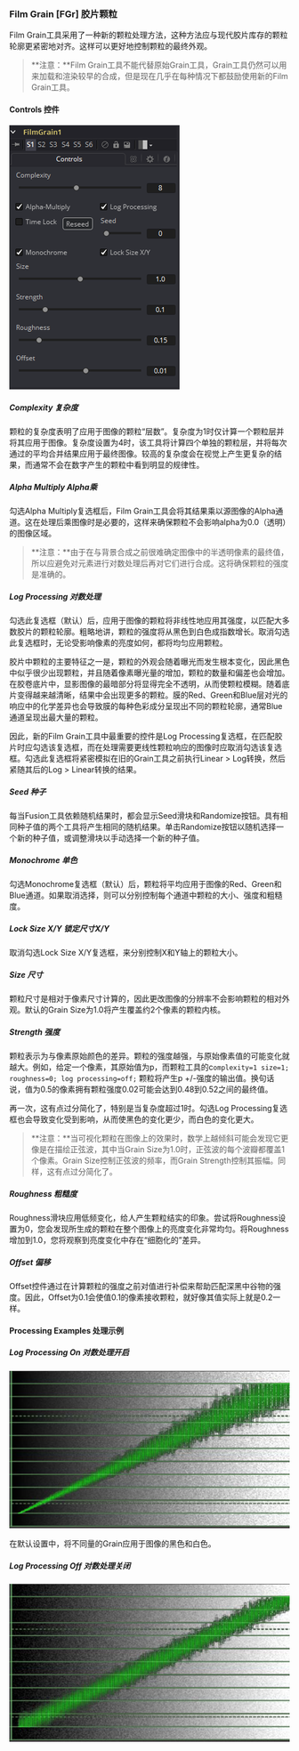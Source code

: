 ### Film Grain [FGr] 胶片颗粒

Film Grain工具采用了一种新的颗粒处理方法，这种方法应与现代胶片库存的颗粒轮廓更紧密地对齐。这样可以更好地控制颗粒的最终外观。

> **注意：**Film Grain工具不能代替原始Grain工具，Grain工具仍然可以用来加载和渲染较早的合成，但是现在几乎在每种情况下都鼓励使用新的Film Grain工具。

#### Controls 控件

![FGr_Controls](images/FGr_Controls.png)

##### Complexity 复杂度

颗粒的复杂度表明了应用于图像的颗粒“层数”。复杂度为1时仅计算一个颗粒层并将其应用于图像。复杂度设置为4时，该工具将计算四个单独的颗粒层，并将每次通过的平均合并结果应用于最终图像。较高的复杂度会在视觉上产生更复杂的结果，而通常不会在数字产生的颗粒中看到明显的规律性。

##### Alpha Multiply Alpha乘

勾选Alpha Multiply复选框后，Film Grain工具会将其结果乘以源图像的Alpha通道。这在处理后乘图像时是必要的，这样来确保颗粒不会影响alpha为0.0（透明）的图像区域。

> **注意：**由于在与背景合成之前很难确定图像中的半透明像素的最终值，所以应避免对元素进行对数处理后再对它们进行合成。这将确保颗粒的强度是准确的。

##### Log Processing 对数处理

勾选此复选框（默认）后，应用于图像的颗粒将非线性地应用其强度，以匹配大多数胶片的颗粒轮廓。粗略地讲，颗粒的强度将从黑色到白色成指数增长。取消勾选此复选框时，无论受影响像素的亮度如何，都将均匀应用颗粒。

胶片中颗粒的主要特征之一是，颗粒的外观会随着曝光而发生根本变化，因此黑色中似乎很少出现颗粒，并且随着像素曝光量的增加，颗粒的数量和偏差也会增加。在胶卷底片中，显影图像的最暗部分将显得完全不透明，从而使颗粒模糊。随着底片变得越来越清晰，结果中会出现更多的颗粒。膜的Red、Green和Blue层对光的响应中的化学差异也会导致膜的每种色彩成分呈现出不同的颗粒轮廓，通常Blue通道呈现出最大量的颗粒。

因此，新的Film Grain工具中最重要的控件是Log Processing复选框，在匹配胶片时应勾选该复选框，而在处理需要更线性颗粒响应的图像时应取消勾选该复选框。勾选此复选框将紧密模拟在旧的Grain工具之前执行Linear > Log转换，然后紧随其后的Log > Linear转换的结果。

##### Seed 种子

每当Fusion工具依赖随机结果时，都会显示Seed滑块和Randomize按钮。具有相同种子值的两个工具将产生相同的随机结果。单击Randomize按钮以随机选择一个新的种子值，或调整滑块以手动选择一个新的种子值。

##### Monochrome 单色

勾选Monochrome复选框（默认）后，颗粒将平均应用于图像的Red、Green和Blue通道。如果取消选择，则可以分别控制每个通道中颗粒的大小、强度和粗糙度。

##### Lock Size X/Y 锁定尺寸X/Y

取消勾选Lock Size X/Y复选框，来分别控制X和Y轴上的颗粒大小。

##### Size 尺寸

颗粒尺寸是相对于像素尺寸计算的，因此更改图像的分辨率不会影响颗粒的相对外观。默认的Grain Size为1.0将产生覆盖约2个像素的颗粒内核。

##### Strength 强度

颗粒表示为与像素原始颜色的差异。颗粒的强度越强，与原始像素值的可能变化就越大。例如，给定一个像素，其原始值为p，而颗粒工具的c`omplexity=1 size=1; roughness=0; log processing=off;` 颗粒将产生p +/-强度的输出值。换句话说，值为0.5的像素拥有颗粒强度0.02可能会达到0.48到0.52之间的最终值。

再一次，这有点过分简化了，特别是当复杂度超过1时。勾选Log Processing复选框也会导致变化受到影响，从而使黑色的变化更少，而白色的变化更大。

> **注意：**当可视化颗粒在图像上的效果时，数学上越倾斜可能会发现它更像是在描绘正弦波，其中当Grain Size为1.0时，正弦波的每个波瓣都覆盖1个像素。Grain Size控制正弦波的频率，而Grain Strength控制其振幅。同样，这有点过分简化了。

##### Roughness 粗糙度

Roughness滑块应用低频变化，给人产生颗粒结实的印象。尝试将Roughness设置为0，您会发现所生成的颗粒在整个图像上的亮度变化非常均匀。将Roughness增加到1.0，您将观察到亮度变化中存在“细胞化的”差异。

##### Offset 偏移

Offset控件通过在计算颗粒的强度之前对值进行补偿来帮助匹配深黑中谷物的强度。因此，Offset为0.1会使值0.1的像素接收颗粒，就好像其值实际上就是0.2一样。

#### Processing Examples 处理示例

##### Log Processing On 对数处理开启

![FGr_LogProcessingOn](images/FGr_LogProcessingOn.jpg)

在默认设置中，将不同量的Grain应用于图像的黑色和白色。

##### Log Processing Off 对数处理关闭

![FGr_LogProcessingOff](images/FGr_LogProcessingOff.jpg)